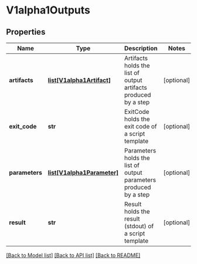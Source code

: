# V1alpha1Outputs

## Properties
Name | Type | Description | Notes
------------ | ------------- | ------------- | -------------
**artifacts** | [**list[V1alpha1Artifact]**](V1alpha1Artifact.md) | Artifacts holds the list of output artifacts produced by a step | [optional] 
**exit_code** | **str** | ExitCode holds the exit code of a script template | [optional] 
**parameters** | [**list[V1alpha1Parameter]**](V1alpha1Parameter.md) | Parameters holds the list of output parameters produced by a step | [optional] 
**result** | **str** | Result holds the result (stdout) of a script template | [optional] 

[[Back to Model list]](../README.md#documentation-for-models) [[Back to API list]](../README.md#documentation-for-api-endpoints) [[Back to README]](../README.md)


